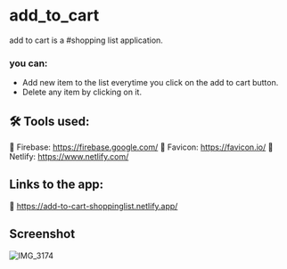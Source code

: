 # add_to_cart
add to cart is a #shopping list application.
### you can:
- Add new item to the list everytime you click on the add to cart button.
- Delete any item by clicking on it.

## 🛠 Tools used:
🔗 Firebase: https://firebase.google.com/
🔗 Favicon: https://favicon.io/
🔗 Netlify: https://www.netlify.com/

## Links to the app:
🔗 https://add-to-cart-shoppinglist.netlify.app/

## Screenshot
![IMG_3174](https://github.com/SaraAlAwad/add_to_cart/assets/20957912/dd5b2dca-d86e-44ec-a567-6f21d98c4596)

